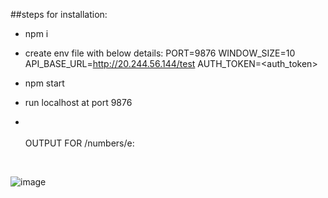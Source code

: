 ##steps for installation:

- npm i
- create env file with below details:
PORT=9876
WINDOW_SIZE=10
API_BASE_URL=http://20.244.56.144/test
AUTH_TOKEN=<auth_token>

- npm start
- run localhost at port 9876

- <br/><br/>
OUTPUT FOR /numbers/e:
<br/>

![image](https://github.com/user-attachments/assets/68f4716d-37ca-427e-b4ba-ae4e1981e6e8)


